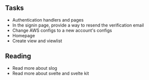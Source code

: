 ## Tasks

- Authentication handlers and pages
- In the signin page, provide a way to resend the verification email
- Change AWS configs to a new account's configs
- Homepage
- Create view and viewlist

## Reading

- Read more about slog
- Read more about svelte and svelte kit
